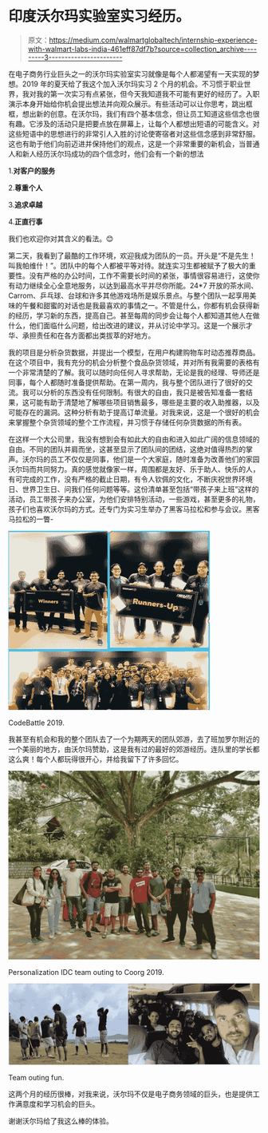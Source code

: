 # 印度沃尔玛实验室实习经历。

> 原文：<https://medium.com/walmartglobaltech/internship-experience-with-walmart-labs-india-461eff87df7b?source=collection_archive---------3----------------------->

在电子商务行业巨头之一的沃尔玛实验室实习就像是每个人都渴望有一天实现的梦想。2019 年的夏天给了我这个加入沃尔玛实习 2 个月的机会。不习惯于职业世界，我对我的第一次实习有点紧张，但今天我知道我不可能有更好的经历了。入职演示本身开始给你机会提出想法并向观众展示。有些活动可以让你思考，跳出框框，想出新的创意。在沃尔玛，我们有四个基本信念，但让员工知道这些信念也很有趣。它涉及的活动只是把要点放在屏幕上，让每个人都想出短语的可能含义。对这些短语中的思想进行的非常引人入胜的讨论使寄宿者对这些信念感到非常舒服。这也有助于他们向前迈进并保持他们的观点，这是一个非常重要的新机会，当普通人和新人经历沃尔玛成功的四个信念时，他们会有一个新的想法

1.**对客户的服务**

2.**尊重个人**

3.**追求卓越**

4.**正直行事**

我们也欢迎你对其含义的看法。😊

第二天，我看到了最酷的工作环境，欢迎我成为团队的一员。开头是“不是先生！叫我帕维什！”。团队中的每个人都被平等对待。就连实习生都被赋予了极大的重要性。没有严格的办公时间，工作不需要长时间的紧张，事情很容易进行，这使你有动力继续全心全意地服务，以达到最高水平并尽你所能。24*7 开放的茶水间、Carrom、乒乓球、台球和许多其他游戏场所是娱乐景点。与整个团队一起享用美味的午餐和甜蜜的对话也是我最喜欢的事情之一。不管是什么，你都有机会获得新的经历，学习新的东西，提高自己。甚至每周的同步会让每个人都知道其他人在做什么，他们面临什么问题，给出改进的建议，并从讨论中学习。这是一个展示才华、承担责任和在各方面都出类拔萃的好地方。

我的项目是分析杂货数据，并提出一个模型，在用户构建购物车时动态推荐商品。在这个项目中，我有充分的机会分析整个食品杂货领域，并对所有我需要的表格有一个非常清楚的了解。我可以随时向任何人寻求帮助，无论是我的经理、导师还是同事，每个人都随时准备提供帮助。在第一周内，我与整个团队进行了很好的交流。我可以分析的东西没有任何限制。有很大的自由，我只是被告知准备一套结果，这可能有助于清楚地了解哪些项目销售最多，哪些是主要的收入助推器，以及可能存在的漏洞。这种分析有助于提高订单流量。对我来说，这是一个很好的机会来掌握整个杂货领域的整个工作流程，并习惯于存储任何杂货数据的所有表。

在这样一个大公司里，我没有想到会有如此大的自由和进入如此广阔的信息领域的自由。不同的团队并肩而坐，这甚至显示了团队间的团结，这绝对值得热烈的掌声。沃尔玛的员工不仅仅是同事，他们是一个大家庭，随时准备为改善他们的家园沃尔玛而共同努力。真的感觉就像家一样，周围都是友好、乐于助人、快乐的人，有可完成的工作，没有严格的截止日期，有令人钦佩的文化，不断庆祝世界环境日、世界卫生日、问我们任何问题等等。这份清单甚至包括“带孩子来上班”这样的活动，员工带孩子来办公室，为他们安排特别活动，一些游戏，甚至更多的礼物，孩子们也喜欢沃尔玛的方式。还专门为实习生举办了黑客马拉松和参与会议。黑客马拉松的一瞥-

![](img/a5f5022b90a0818177a628435cd5e5dd.png)

CodeBattle 2019.

我甚至有机会和我的整个团队去了一个为期两天的团队郊游，去了班加罗尔附近的一个美丽的地方，由沃尔玛赞助，这是我有过的最好的郊游经历。连队里的学长都这么爽！每个人都玩得很开心，并给我留下了许多回忆。

![](img/d5d6b816e8fbf4c8218bdce556f4fa52.png)

Personalization IDC team outing to Coorg 2019.

![](img/0d9ebb813e00daff0c645aa4b3350ee5.png)

Team outing fun.

这两个月的经历很棒，对我来说，沃尔玛不仅是电子商务领域的巨头，也是提供工作满意度和学习机会的巨头。

谢谢沃尔玛给了我这么棒的体验。